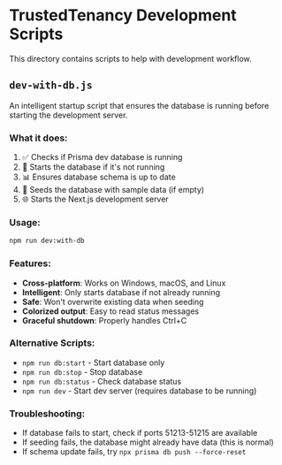 # TrustedTenancy Development Scripts

This directory contains scripts to help with development workflow.

## `dev-with-db.js`

An intelligent startup script that ensures the database is running before starting the development server.

### What it does:
1. ✅ Checks if Prisma dev database is running
2. 🚀 Starts the database if it's not running
3. 📊 Ensures database schema is up to date
4. 🌱 Seeds the database with sample data (if empty)
5. 🌐 Starts the Next.js development server

### Usage:

```bash
npm run dev:with-db
```

### Features:
- **Cross-platform**: Works on Windows, macOS, and Linux
- **Intelligent**: Only starts database if not already running
- **Safe**: Won't overwrite existing data when seeding
- **Colorized output**: Easy to read status messages
- **Graceful shutdown**: Properly handles Ctrl+C

### Alternative Scripts:
- `npm run db:start` - Start database only
- `npm run db:stop` - Stop database
- `npm run db:status` - Check database status
- `npm run dev` - Start dev server (requires database to be running)

### Troubleshooting:
- If database fails to start, check if ports 51213-51215 are available
- If seeding fails, the database might already have data (this is normal)
- If schema update fails, try `npx prisma db push --force-reset`